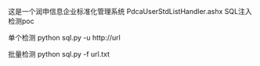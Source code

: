 这是一个润申信息企业标准化管理系统 PdcaUserStdListHandler.ashx SQL注入检测poc

单个检测 python sql.py -u http://url

批量检测 python sql.py -f url.txt
